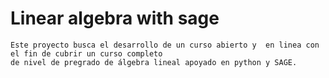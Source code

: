 # Linear algebra with sage
    Este proyecto busca el desarrollo de un curso abierto y  en linea con el fin de cubrir un curso completo 
    de nivel de pregrado de álgebra lineal apoyado en python y SAGE. 
    
